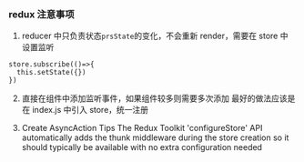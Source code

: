 ### redux 注意事项

1. reducer 中只负责状态`prsState`的变化，不会重新 render，需要在 store 中设置监听

```
store.subscribe(()=>{
  this.setState({})
})
```

2. 直接在组件中添加监听事件，如果组件较多则需要多次添加
   最好的做法应该是在 index.js 中引入 store，统一注册

3. Create AsyncAction Tips
   The Redux Toolkit 'configureStore' API automatically adds the thunk middleware during the store creation
   so it should typically be available with no extra configuration needed
